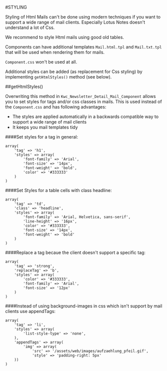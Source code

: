 #STYLING

Styling of Html Mails can't be done using modern techniques if you want to support a wide range of mail clients. 
Especially Lotus Notes doesn't understand a lot of Css.

We recommend to style Html mails using good old tables.

Components can have additional templates `Mail.html.tpl` and `Mail.txt.tpl` that will be used when rendering them for mails.

`Component.css` won't be used at all.

Additional styles can be added (as replacement for Css styling) by implementing `getHtmlStyles()` method (see below).

##getHtmlStyles()

Overwriting this method in `Kwc_Newsletter_Detail_Mail_Component` allows you to set styles for tags and/or css classes in mails. 
This is used instead of the `Component.css` and has following advantages:

* The styles are applied automatically in a backwards compatible way to support a wide range of mail clients
* It keeps you mail templates tidy

####Set styles for a tag in general:

    array(
        'tag' => 'h1',
        'styles' => array(
            'font-family' => 'Arial',
            'font-size' => '14px',
            'font-weight' => 'bold',
            'color' => '#333333'
        )
    )
    
    
####Set Styles for a table cells with class headline:

    array(
        'tag' => 'td',
        'class' => 'headline',
        'styles' => array(
            'font-family' => 'Arial, Helvetica, sans-serif',
            'line-height' => '16px',
            'color' => '#333333',
            'font-size' => '14px',
            'font-weight' => 'bold'
        )
    )
    
    
####Replace a tag becaue the client doesn't support a specific tag:

    array(
        'tag' => 'strong',
        'replaceTag' => 'b',
        'styles' => array(
            'color' => '#333333',
            'font-family' => 'Arial',
            'font-size' => '12px'
        )
    )
    
    
####Instead of using background-images in css which isn't support by mail clients use appendTags:


    array(
        'tag' => 'li',
        'styles' => array(
            'list-style-type' => 'none',
        ),
        'appendTags' => array(
            'img' => array(
                'src' => '/assets/web/images/aufzaehlung_pfeil.gif',
                'style' => 'padding-right: 5px'
        ))
    )
